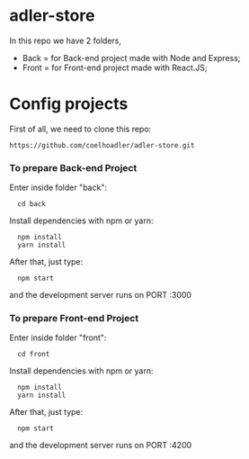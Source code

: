 # adler-store

In this repo we have 2 folders, 
- Back = for Back-end project made with Node and Express;
- Front =  for Front-end project made with React.JS;

# Config projects

First of all, we need to clone this repo:
```
https://github.com/coelhoadler/adler-store.git
```

### To prepare Back-end Project

Enter inside folder "back":
```
  cd back
```

Install dependencies with npm or yarn:
```
  npm install
  yarn install
```

After that, just type:
```
  npm start
```
and the development server runs on PORT :3000

### To prepare Front-end Project

Enter inside folder "front":
```
  cd front
```

Install dependencies with npm or yarn:
```
  npm install
  yarn install
```

After that, just type:
```
  npm start
```
and the development server runs on PORT :4200
